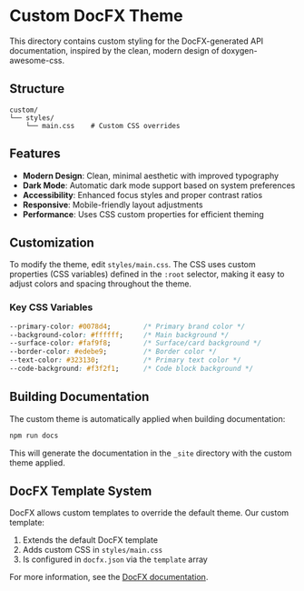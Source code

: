# Custom DocFX Theme

This directory contains custom styling for the DocFX-generated API documentation, inspired by the clean, modern design of doxygen-awesome-css.

## Structure

```
custom/
└── styles/
    └── main.css    # Custom CSS overrides
```

## Features

- **Modern Design**: Clean, minimal aesthetic with improved typography
- **Dark Mode**: Automatic dark mode support based on system preferences
- **Accessibility**: Enhanced focus styles and proper contrast ratios
- **Responsive**: Mobile-friendly layout adjustments
- **Performance**: Uses CSS custom properties for efficient theming

## Customization

To modify the theme, edit `styles/main.css`. The CSS uses custom properties (CSS variables) defined in the `:root` selector, making it easy to adjust colors and spacing throughout the theme.

### Key CSS Variables

```css
--primary-color: #0078d4;        /* Primary brand color */
--background-color: #ffffff;     /* Main background */
--surface-color: #faf9f8;        /* Surface/card background */
--border-color: #edebe9;         /* Border color */
--text-color: #323130;           /* Primary text color */
--code-background: #f3f2f1;      /* Code block background */
```

## Building Documentation

The custom theme is automatically applied when building documentation:

```bash
npm run docs
```

This will generate the documentation in the `_site` directory with the custom theme applied.

## DocFX Template System

DocFX allows custom templates to override the default theme. Our custom template:

1. Extends the default DocFX template
2. Adds custom CSS in `styles/main.css`
3. Is configured in `docfx.json` via the `template` array

For more information, see the [DocFX documentation](https://dotnet.github.io/docfx/docs/template.html).
